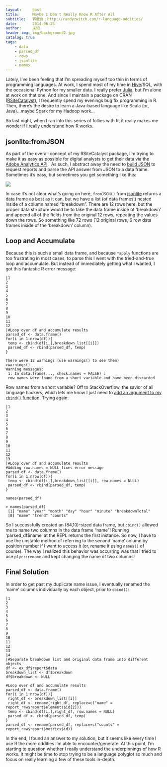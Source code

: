 ```yaml
---
layout:     post
title:      Maybe I Don't Really Know R After All
subtitle:   转载自：http://randyzwitch.com/r-language-oddities/
date:       2014-06-26
author:     未知
header-img: img/background2.jpg
catalog: true
tags:
    - data
    - parsed_df
    - rows
    - jsonlite
    - names
---
```


Lately, I’ve been feeling that I’m spreading myself too thin in terms of programming languages. At work, I spend most of my time in [Hive](http://randyzwitch.com/tags#hive)/SQL, with the occasional Python for my smaller data. I really prefer [Julia](http://randyzwitch.com/tags#julia), but I’m alone at work on that one. And since I maintain a package on CRAN ([RSiteCatalyst](http://cran.r-project.org/web/packages/RSiteCatalyst/index.html)), I frequently spend my evenings bug fix programming in R. Then, there’s the desire to learn a Java-based language like Scala (or, Java)…maybe Spark for my Hadoop work…

So last night, when I ran into this series of follies with R, it really makes me wonder if I really understand how R works.

## jsonlite:fromJSON

As part of the overall concept of my RSiteCatalyst package, I’m trying to make it as easy as possible for digital analysts to get their data via the [Adobe Analytics API](https://marketing.adobe.com/developer/en_US).  As such, I abstract away the need to [build JSON](http://randyzwitch.com/r-json-jsonlite-sprintf-paste) to request reports and parse the API answer from JSON to a data frame. Sometimes it’s easy, but sometimes you get something like this:

![](http://randyzwitch.com/wp-content/uploads/2014/06/nested_r_dataframe.png)


In case it’s not clear what’s going on here, `fromJSON()` from [jsonlite](http://cran.r-project.org/web/packages/jsonlite/index.html) returns a data frame as best as it can, but we have a list (of data frames!) nested inside of a column named “breakdown”. There are 12 rows here, but the proper data structure would be to take the data frame inside of ‘breakdown’ and append all of the fields from the original 12 rows, repeating the values down the rows. So something like 72 rows (12 original rows, 6 row data frames inside of the ‘breakdown’ column).

## Loop and Accumulate

Because this is such a small data frame, and because `*apply` functions are too frustrating in most cases, to parse this I went with the tried-and-true loop and accumulate. But instead of immediately getting what I wanted, I got this fantastic R error message:

```
|1
2
3
4
5
6
7
8
9
10
11
12
|#Loop over df and accumulate results
parsed_df <- data.frame()
for(i in 1:nrow(df)){
 temp <- cbind(df[i,],breakdown_list[[i]])
 parsed_df <- rbind(parsed_df, temp)
}

There were 12 warnings (use warnings() to see them)
>warnings()
Warning messages:
 1: In data.frame(..., check.names = FALSE) :
 row names were found from a short variable and have been discarded

```

Row names from a short variable? Off to StackOverflow, the savior of all language hackers, which lets me know I just need to [add an argument to my `cbind()` function](http://stackoverflow.com/questions/23534066/cbind-warnings-row-names-were-found-from-a-short-variable-and-have-been-discar). Trying again:

```
|1
2
3
4
5
6
7
8
9
10
11
12
13
|#Loop over df and accumulate results
#Adding row.names = NULL fixes error message
parsed_df <- data.frame()
for(i in 1:nrow(df)){
 temp <- cbind(df[i,],breakdown_list[[i]], row.names = NULL)
 parsed_df <- rbind(parsed_df, temp)
}

names(parsed_df)

> names(parsed_df)
 [1] "name" "year" "month" "day" "hour" "minute" "breakdownTotal"
 [8] "name" "trend" "counts" 

```

So I successfully created an (84,10)-sized data frame, but `cbind()` allowed me to name two columns in the data frame “name”! Running ‘parsed_df$name’ at the REPL returns the first instance. So now, I have to use the unstable method of referring to the second ‘name’ column by position number if I want to access it (or, rename it using `names()` of course). The way I realized this behavior was occurring was that I tried to use `plyr::rename` and kept changing the name of two columns!

## Final Solution

In order to get past my duplicate name issue, I eventually renamed the ‘name’ columns individually by each object, prior to `cbind()`:

```
|1
2
3
4
5
6
7
8
9
10
11
12
13
14
|#Separate breakdown list and original data frame into different objects
df <- ex_df$report$data
breakdown_list <- df$breakdown
df$breakdown <- NULL

#Loop over df and accumulate results
parsed_df <- data.frame()
for(i in 1:nrow(df)){
 right_df <- breakdown_list[[i]]
 right_df <- rename(right_df, replace=c("name" = report_raw$report$elements$id[2]))
 temp <- cbind(df[i,],right_df, row.names = NULL)
 parsed_df <- rbind(parsed_df, temp)
}
parsed_df <- rename(parsed_df, replace=c("counts" = report_raw$report$metrics$id))

```

In the end, I found an answer to my solution, but it seems like every time I use R the more oddities I’m able to encounter/generate. At this point, I’m starting to question whether I really understand the underpinnings of how R works. It might be time to stop trying to be a language polyglot so much and focus on really learning a few of these tools in-depth.
